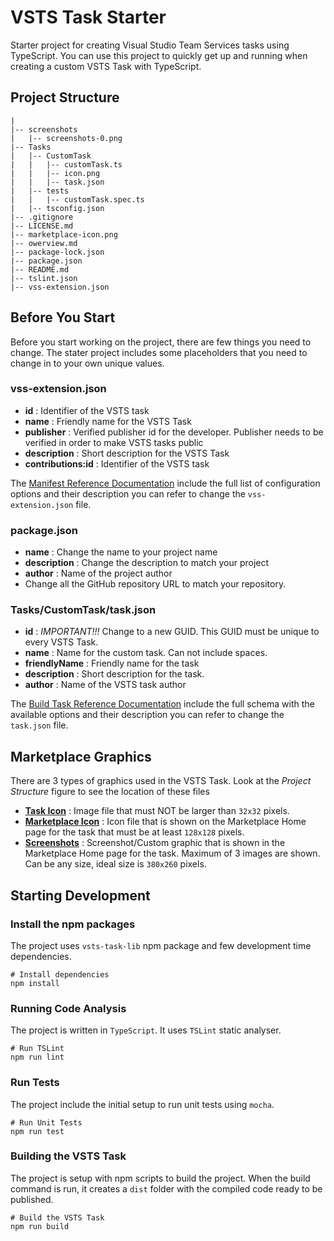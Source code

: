 # VSTS Task Starter
Starter project for creating Visual Studio Team Services tasks using TypeScript. You can use this project to quickly get up and running when creating a custom VSTS Task with TypeScript.


## Project Structure
```
|
|-- screenshots
|   |-- screenshots-0.png
|-- Tasks
|   |-- CustomTask
|   |   |-- customTask.ts
|   |   |-- icon.png
|   |   |-- task.json
|   |-- tests
|   |   |-- customTask.spec.ts
|   |-- tsconfig.json
|-- .gitignore
|-- LICENSE.md
|-- marketplace-icon.png
|-- owerview.md
|-- package-lock.json
|-- package.json
|-- README.md
|-- tslint.json
|-- vss-extension.json
```

## Before You Start
Before you start working on the project, there are few things you need to change. The stater project includes some placeholders that you need to change in to your own unique values.

### vss-extension.json

* **id** : Identifier of the VSTS task
* **name** : Friendly name for the VSTS Task
* **publisher** : Verified publisher id for the developer. Publisher needs to be verified in order to make VSTS tasks public
* **description** :  Short description for the VSTS Task
* **contributions:id** : Identifier of the VSTS task

The [Manifest Reference Documentation](https://docs.microsoft.com/en-us/vsts/extend/develop/manifest) include the full list of configuration options and their description you can refer to change the `vss-extension.json` file.

### package.json

* **name** : Change the name to your project name
* **description** : Change the description to match your project
* **author** : Name of the project author
* Change all the GitHub repository URL to match your repository.

### Tasks/CustomTask/task.json

* **id** : _IMPORTANT!!!_ Change to a new GUID. This GUID must be unique to every VSTS Task.
* **name** : Name for the custom task. Can not include spaces.
* **friendlyName** : Friendly name for the task
* **description** : Short description for the task.
* **author** : Name of the VSTS task author

The [Build Task Reference Documentation](https://docs.microsoft.com/en-us/vsts/extend/develop/build-task-schema) include the full schema with the available options and their description you can refer to change the `task.json` file.

## Marketplace Graphics
There are 3 types of graphics used in the VSTS Task. Look at the _Project Structure_ figure to see the location of these files

* **[Task Icon](https://raw.githubusercontent.com/kasunkv/vsts-task-starter/update-readme/Tasks/CustomTask/icon.png)** : Image file that must NOT be larger than `32x32` pixels.
* **[Marketplace Icon](https://raw.githubusercontent.com/kasunkv/vsts-task-starter/master/marketplace-icon.png)** : Icon file that is shown on the Marketplace Home page for the task that must be at least `128x128` pixels.
* **[Screenshots](https://raw.githubusercontent.com/kasunkv/vsts-task-starter/update-readme/screenshots/screenshot-0.png)** : Screenshot/Custom graphic that is shown in the Marketplace Home page for the task. Maximum of 3 images are shown. Can be any size, ideal size is `380x260` pixels.


## Starting Development
### Install the npm packages
The project uses `vsts-task-lib` npm package and few development time dependencies.
```
# Install dependencies
npm install
```

### Running Code Analysis
The project is written in `TypeScript`. It uses `TSLint` static analyser.
```
# Run TSLint
npm run lint
```

### Run Tests
The project include the initial setup to run unit tests using `mocha`.
```
# Run Unit Tests
npm run test
```

### Building the VSTS Task
The project is setup with npm scripts to build the project. When the build command is run, it creates a `dist` folder with the compiled code ready to be published.
```
# Build the VSTS Task
npm run build
```
